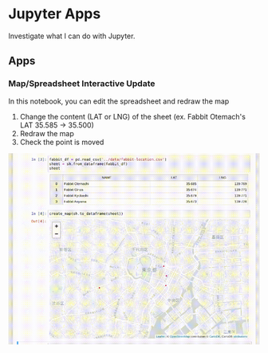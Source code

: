 Jupyter Apps
============

Investigate what I can do with Jupyter.

## Apps

### Map/Spreadsheet Interactive Update

In this notebook, you can edit the spreadsheet and redraw the map
1. Change the content (LAT or LNG) of the sheet (ex. Fabbit Otemach's LAT 35.585 -> 35.500)
2. Redraw the map
3. Check the point is moved

![Demo](assets/map-spreadsheet-app-example.gif)
